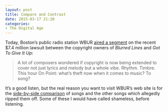 ```yaml
---
layout: post
title: Compare and Contrast
date: 2015-03-17 21:20
categories: 
- The Digital Age
---
```


Today, Boston’s public radio station WBUR [aired a segment][1] on the recent $7.4 million lawsuit between the copyright owners of *Blurred Lines* and *Got To Give It Up*:

> A lot of composers wondered if copyright is now being extended to cover not just lyrics and melody but a whole vibe. Rhythm. Timbre. This hour On Point: what’s theft now when it comes to music? To song?

It’s a good listen, but the real reason you want to visit WBUR’s web site is for the [side-by-side comparison][2] of songs and the other songs which allegedly ripped them off. Some of these I would have called shameless, before listening.

[1]:	http://onpoint.wbur.org/2015/03/17/blurred-lines-copyright-robin-thicke-marvin-gaye-pharell
[2]:	http://onpoint.wbur.org/2015/03/17/intellectual-property-music-examples